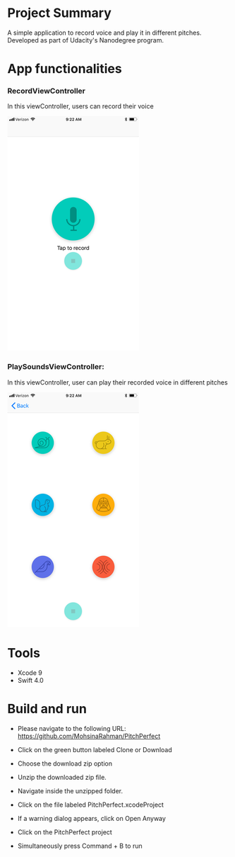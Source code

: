 # Project Summary
A simple application to record voice and play it in different pitches. Developed as part of Udacity's Nanodegree program.

# App functionalities
### RecordViewController 
In this viewController, users can record their voice


![alt text](https://github.com/MohsinaRahman/PitchPerfect/blob/master/record_page.png "Record Page")

### PlaySoundsViewController:
In this viewController, user can play their recorded voice in different pitches

![alt text](https://github.com/MohsinaRahman/PitchPerfect/blob/master/play_page.png "Play Page")


# Tools
* Xcode 9
* Swift 4.0


# Build and run

* Please navigate to the following URL: https://github.com/MohsinaRahman/PitchPerfect

* Click on the green button labeled Clone or Download

* Choose the download zip option

* Unzip the downloaded zip file.

* Navigate inside the unzipped folder.

* Click on the file labeled PitchPerfect.xcodeProject

* If a warning dialog appears, click on Open Anyway

* Click on the PitchPerfect project

* Simultaneously press Command + B to run

